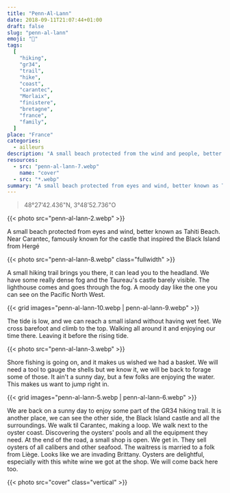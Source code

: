 ```yaml
---
title: "Penn-Al-Lann"
date: 2018-09-11T21:07:44+01:00
draft: false
slug: "penn-al-lann"
emoji: "🌊"
tags:
  [
    "hiking",
    "gr34",
    "trail",
    "hike",
    "coast",
    "carantec",
    "Morlaix",
    "finistere",
    "bretagne",
    "france",
    "family",
  ]
place: "France"
categories:
  - ailleurs
description: "A small beach protected from the wind and people, better known as Tahiti beach."
resources:
  - src: "penn-al-lann-7.webp"
    name: "cover"
  - src: "*.webp"
summary: "A small beach protected from eyes and wind, better known as Tahiti Beach. Near Carantec, famously known for the castle that inspired the Black Island from Hergé"
---
```


> 48°27’42.436"N, 3°48’52.736"O

{{< photo src="penn-al-lann-2.webp" >}}

A small beach protected from eyes and wind, better known as Tahiti Beach. Near Carantec, famously known for the castle that inspired the Black Island from Hergé

{{< photo src="penn-al-lann-8.webp" class="fullwidth" >}}

A small hiking trail brings you there, it can lead you to the headland. We have some really dense fog and the Taureau's castle barely visible. The lighthouse comes and goes through the fog. A moody day like the one you can see on the Pacific North West.

{{< grid images="penn-al-lann-10.webp | penn-al-lann-9.webp" >}}

The tide is low, and we can reach a small island without having wet feet. We cross barefoot and climb to the top. Walking all around it and enjoying our time there. Leaving it before the rising tide.

{{< photo src="penn-al-lann-3.webp" >}}

Shore fishing is going on, and it makes us wished we had a basket. We will need a tool to gauge the shells but we know it, we will be back to forage some of those. It ain't a sunny day, but a few folks are enjoying the water. This makes us want to jump right in.

{{< grid images="penn-al-lann-5.webp | penn-al-lann-6.webp" >}}

We are back on a sunny day to enjoy some part of the GR34 hiking trail. It is another place, we can see the other side, the Black Island castle and all the surroundings.
We walk til Carantec, making a loop. We walk next to the oyster coast. Discovering the oysters' pools and all the equipment they need. At the end of the road, a small shop is open. We get in. They sell oysters of all calibers and other seafood. The waitress is married to a folk from Liège. Looks like we are invading Brittany. Oysters are delightful, especially with this white wine we got at the shop. We will come back here too.

{{< photo src="cover" class="vertical" >}}
